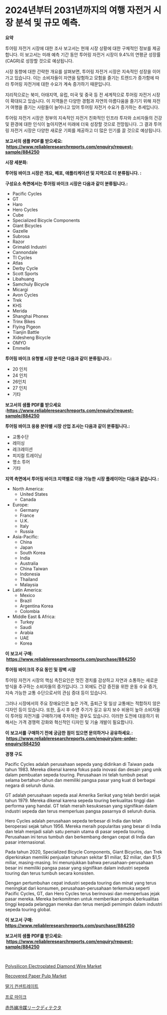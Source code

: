 <p><h1>2024년부터 2031년까지의 여행 자전거 시장 분석 및 규모 예측.</h1></p><p><strong>요약</strong></p>
<p><p>투어링 자전거 시장에 대한 조사 보고서는 현재 시장 상황에 대한 구체적인 정보를 제공합니다. 이 보고서는 미래 예측 기간 동안 투어링 자전거 시장이 9.4%의 연평균 성장률(CAGR)로 성장할 것으로 예상됩니다. </p><p>시장 동향에 대한 간략한 개요를 살펴보면, 투어링 자전거 시장은 지속적인 성장을 이어가고 있습니다. 이는 소비자들이 자연을 탐험하고 모험을 즐기는 트렌드가 증가함에 따라 투어링 자전거에 대한 수요가 계속 증가하기 때문입니다.</p><p>지리적으로는 북미, 아태지역, 유럽, 미국 및 중국 등 전 세계적으로 투어링 자전거 시장이 확대되고 있습니다. 이 지역들은 다양한 경험과 자연의 아름다움을 즐기기 위해 자전거 여행을 즐기는 사람들이 늘어나고 있어 투어링 자전거 수요가 증가하는 추세입니다.</p><p>투어링 자전거 시장은 정부의 지속적인 자전거 친화적인 인프라 투자와 소비자들의 건강 및 환경에 대한 인식이 높아지면서 미래에 더욱 성장할 것으로 전망됩니다. 그 결과 투어링 자전거 시장은 다양한 새로운 기회를 제공하고 더 많은 인기를 끌 것으로 예상됩니다.</p></p>
<p><strong>보고서의 샘플 PDF를 받으세요: &nbsp;<a href="https://www.reliableresearchreports.com/enquiry/request-sample/884250">https://www.reliableresearchreports.com/enquiry/request-sample/884250</a></strong></p>
<p><strong>시장 세분화:</strong></p>
<p><strong> 투어링 바이크 시장은 개요, 배포, 애플리케이션 및 지역으로 더 분류됩니다. :</strong></p>
<p><strong>구성요소 측면에서는 투어링 바이크 시장은 다음과 같이 분류됩니다.:</strong></p>
<p><ul><li>Pacific Cycles</li><li>GT</li><li>Haro</li><li>Hero Cycles</li><li>Cube</li><li>Specialized Bicycle Components</li><li>Giant Bicycles</li><li>Gazelle</li><li>Subrosa</li><li>Razor</li><li>Grimaldi Industri</li><li>Cannondale</li><li>TI Cycles</li><li>Atlas</li><li>Derby Cycle</li><li>Scott Sports</li><li>Libahuang</li><li>Samchuly Bicycle</li><li>Micargi</li><li>Avon Cycles</li><li>Trek</li><li>KHS</li><li>Merida</li><li>Shanghai Phonex</li><li>Trinx Bikes</li><li>Flying Pigeon</li><li>Tianjin Battle</li><li>Xidesheng Bicycle</li><li>OMYO</li><li>Emmelle</li></ul></p>
<p><strong> 투어링 바이크 유형별 시장 분석은 다음과 같이 분류됩니다.:</strong></p>
<p><ul><li>20 인치</li><li>24 인치</li><li>26인치</li><li>27 인치</li><li>기타</li></ul></p>
<p><strong>보고서의 샘플 PDF를 받으세요 :<a href="https://www.reliableresearchreports.com/enquiry/request-sample/884250">https://www.reliableresearchreports.com/enquiry/request-sample/884250</a></strong></p>
<p><strong> 투어링 바이크 응용 분야별 시장 산업 조사는 다음과 같이 분류됩니다.:</strong></p>
<p><ul><li>교통수단</li><li>레이싱</li><li>레크레이션</li><li>피지컬 트레이닝</li><li>명소 투어</li><li>기타</li></ul></p>
<p><strong>지역 측면에서 투어링 바이크 지역별로 이용 가능한 시장 플레이어는 다음과 같습니다.:</strong></p>
<p><ul>
    <li>
        North America:
        <ul>
            <li>United States</li>
            <li>Canada</li>
        </ul>
    </li>
    <li>
        Europe:
        <ul>
            <li>Germany</li>
            <li>France</li>
            <li>U.K.</li>
            <li>Italy</li>
            <li>Russia</li>
        </ul>
    </li>
    <li>
        Asia-Pacific:
        <ul>
            <li>China</li>
            <li>Japan</li>
            <li>South Korea</li>
            <li>India</li>
            <li>Australia</li>
            <li>China Taiwan</li>
            <li>Indonesia</li>
            <li>Thailand</li>
            <li>Malaysia</li>
        </ul>
    </li>
    <li>
        Latin America:
        <ul>
            <li>Mexico</li>
            <li>Brazil</li>
            <li>Argentina Korea</li>
            <li>Colombia</li>
        </ul>
    </li>
    <li>
        Middle East & Africa:
        <ul>
            <li>Turkey</li>
            <li>Saudi</li>
            <li>Arabia</li>
            <li>UAE</li>
            <li>Korea</li>
        </ul>
    </li>
    </ul></p>
<p><strong>이 보고서 구매: &nbsp;<a href="https://www.reliableresearchreports.com/purchase/884250">https://www.reliableresearchreports.com/purchase/884250</a></strong></p>
<p><strong>투어링 바이크의 주요 동인 및 장벽 시장</strong></p>
<p><p>투어링 자전거 시장의 핵심 촉진요인은 멋진 경치를 감상하고 자연과 소통하는 새로운 방식을 추구하는 소비자들의 증가입니다. 그 외에도 건강 증진을 위한 운동 수요 증가, 지속 가능한 교통 수단으로서의 관심 증대 등이 있습니다. </p><p>그러나 시장에서의 주요 장애요인은 높은 가격, 출퇴근 및 일상 교통에는 적합하지 않은 디자인 등이 있습니다. 또한, 출시 후 수명 주기가 길고 유지 보수 비용이 높아 소비자들이 투어링 자전거를 구매하기에 주저하는 경우도 있습니다. 이러한 도전에 대응하기 위해서는 가격 경쟁력 강화와 혁신적인 디자인 및 기술 개발이 필요합니다.</p></p>
<p><strong>이 보고서를 구매하기 전에 궁금한 점이 있으면 문의하거나 공유하세요.: &nbsp;<a href="https://www.reliableresearchreports.com/enquiry/pre-order-enquiry/884250">https://www.reliableresearchreports.com/enquiry/pre-order-enquiry/884250</a></strong></p>
<p><strong>경쟁 구도</strong></p>
<p><p>Pacific Cycles adalah perusahaan sepeda yang didirikan di Taiwan pada tahun 1983. Mereka dikenal karena fokus pada inovasi dan desain yang unik dalam pembuatan sepeda touring. Perusahaan ini telah tumbuh pesat selama bertahun-tahun dan memiliki pangsa pasar yang kuat di berbagai negara di seluruh dunia.</p><p>GT adalah perusahaan sepeda asal Amerika Serikat yang telah berdiri sejak tahun 1979. Mereka dikenal karena sepeda touring berkualitas tinggi dan performa yang handal. GT telah meraih kesuksesan yang signifikan dalam industri sepeda dan terus memperluas pangsa pasarnya di seluruh dunia.</p><p>Hero Cycles adalah perusahaan sepeda terbesar di India dan telah beroperasi sejak tahun 1956. Mereka meraih popularitas yang besar di India dan telah menjadi salah satu pemain utama di pasar sepeda touring. Perusahaan ini terus tumbuh dan berkembang dengan cepat di India dan pasar internasional.</p><p>Pada tahun 2020, Specialized Bicycle Components, Giant Bicycles, dan Trek diperkirakan memiliki penjualan tahunan sekitar $1 miliar, $2 miliar, dan $1,5 miliar, masing-masing. Ini menunjukkan bahwa perusahaan-perusahaan besar ini memiliki pangsa pasar yang signifikan dalam industri sepeda touring dan terus tumbuh secara konsisten.</p><p>Dengan pertumbuhan cepat industri sepeda touring dan minat yang terus meningkat dari konsumen, perusahaan-perusahaan terkemuka seperti Pacific Cycles, GT, dan Hero Cycles terus berinovasi dan memperluas jejak pasar mereka. Mereka berkomitmen untuk memberikan produk berkualitas tinggi kepada pelanggan mereka dan terus menjadi pemimpin dalam industri sepeda touring global.</p></p>
<p><strong>이 보고서 구매: &nbsp; <a href="https://www.reliableresearchreports.com/purchase/884250">https://www.reliableresearchreports.com/purchase/884250</a></strong></p>
<p><strong>보고서의 샘플 PDF를 받으세요: &nbsp;<a href="https://www.reliableresearchreports.com/enquiry/request-sample/884250">https://www.reliableresearchreports.com/enquiry/request-sample/884250</a></strong><strong></strong></p>
<p>&nbsp;</p>
<p><p><a href="https://github.com/gulaimolin/Market-Research-Report-List-3/blob/main/polysilicon-electroplated-diamond-wire-market.md">Polysilicon Electroplated Diamond Wire Market</a></p><p><a href="https://issuu.com/reportprime-2/docs/recovered-paper-pulp-market-size-2030.pptx">Recovered Paper Pulp Market</a></p><p><a href="https://github.com/lzrvbyqzftro57/Market-Research-Report-List-1/blob/main/74540041276.md">딸기 컨센트레이트</a></p><p><a href="https://github.com/vs019sa3m8x/Market-Research-Report-List-1/blob/main/59601901277.md">프로 마이크</a></p><p><a href="https://github.com/oqxogxyvqe90775/Market-Research-Report-List-1/blob/main/76206211616.md">赤外線冷媒リークディテクタ</a></p></p>